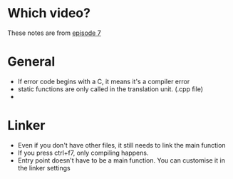 # Which video?
These notes are from [episode 7](https://www.youtube.com/watch?v=3tIqpEmWMLI&list=PLlrATfBNZ98dudnM48yfGUldqGD0S4FFb&index=7)

# General
- If error code begins with a C, it means it's a compiler error
- static functions are only called in the translation unit. (.cpp file)
- 
# Linker
- Even if you don't have other files, it still needs to link the main function
- If you press ctrl+f7, only compiling happens.
- Entry point doesn't have to be a main function. You can customise it in the linker settings